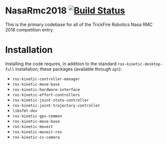 # NasaRmc2018 [![Build Status](http://40.65.120.141:8080/job/Jenkins%20Build%20-%20NasaRmc2018/badge/icon)](http://40.65.120.141:8080/job/Jenkins%20Build%20-%20NasaRmc2018/)


This is the primary codebase for all of the TrickFire Robotics Nasa RMC 2018 competition entry.

# Installation
Installing the code requres, in addition to the standard `ros-kinetic-desktop-full` installation, these packages (available through `apt`):
 * `ros-kinetic-controller-manager`
 * `ros-kinetic-move-base`
 * `ros-kinetic-hardware-interface`
 * `ros-kinetic-effort-controllers`
 * `ros-kinetic-joint-state-controller`
 * `ros-kinetic-joint-trajectory-controller`
 * `libsfml-dev`
 * `ros-kinetic-gps-common`
 * `ros-kinetic-move-base`
 * `ros-kinetic-moveit`
 * `ros-kinetic-moveit-ros`
 * `ros-kinetic-cv-camera`
